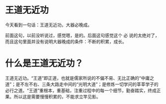 # 王道无近功

今天看到一句话：王道无近功，大器必晚成。

前面这句，以前没听说过，感觉嗯，是的。后面这句感觉这个 必 说的太绝对了，而且这句里面并没有说明大器晚成的条件：不断的积累，成长。


# 什么是王道无近功？


王道无近功。“王道”即正道，也就是儒家所说的不偏不易、无比正确的“中庸之道”；是不左不右、三条大路走中间的“光明大道”；是修炼一切学问的莘莘学子的必行之道。“王道”重根本，重基础，注重过程中的每一个细节，勤奋踏实，终成正果。所以这是需要慢慢积累的，不能求立竿见影。
